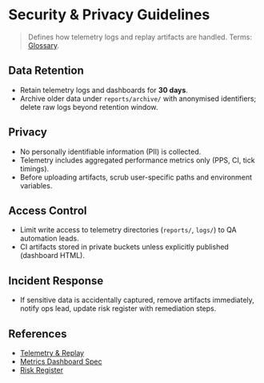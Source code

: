 # Security & Privacy Guidelines

> Defines how telemetry logs and replay artifacts are handled. Terms: [Glossary](../Glossary.md).

## Data Retention
- Retain telemetry logs and dashboards for **30 days**.
- Archive older data under `reports/archive/` with anonymised identifiers; delete raw logs beyond retention window.

## Privacy
- No personally identifiable information (PII) is collected.
- Telemetry includes aggregated performance metrics only (PPS, CI, tick timings).
- Before uploading artifacts, scrub user-specific paths and environment variables.

## Access Control
- Limit write access to telemetry directories (`reports/`, `logs/`) to QA automation leads.
- CI artifacts stored in private buckets unless explicitly published (dashboard HTML).

## Incident Response
- If sensitive data is accidentally captured, remove artifacts immediately, notify ops lead, update risk register with remediation steps.

## References
- [Telemetry & Replay](Telemetry_Replay.md)
- [Metrics Dashboard Spec](../qa/Metrics_Dashboard_Spec.md)
- [Risk Register](../qa/Risk_Register.md)
